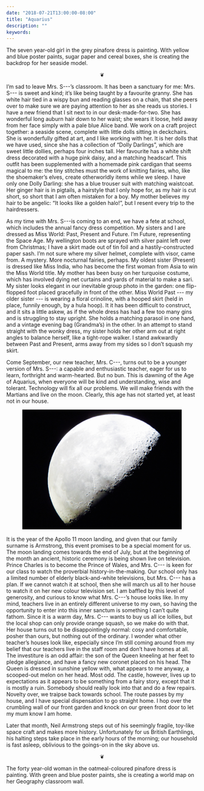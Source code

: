 ```yaml
---
date: "2018-07-21T13:00:00-08:00"
title: "Aquarius"
description: ""
keywords:
---
```


The seven year-old girl in the grey pinafore dress is painting. With yellow and blue poster paints,
sugar paper and cereal boxes, she is creating the backdrop for her seaside model.
<!--more-->

<center>
❦
</center>

I’m sad to leave Mrs. S---’s classroom. It has been a sanctuary for me: Mrs. S--- is sweet and kind;
it’s like being taught by a favourite granny. She has white hair tied in a wispy bun and reading
glasses on a chain, that she peers over to make sure we are paying attention to her as she reads us
stories. I have a new friend that I sit next to in our desk-made-for-two. She has wonderful long
auburn hair down to her waist; she wears it loose, held away from her face simply with a pale blue
Alice band. We work on a craft project together: a seaside scene, complete with little dolls sitting
in deckchairs. She is wonderfully gifted at art, and I like working with her. It is her dolls that
we have used, since she has a collection of “Dolly Darlings”, which are sweet little dollies,
perhaps four inches tall. Her favourite has a white shift dress decorated with a huge pink daisy,
and a matching headscarf. This outfit has been supplemented with a homemade pink cardigan that seems
magical to me: the tiny stitches must the work of knitting fairies, who, like the shoemaker’s elves,
create otherworldly items while we sleep. I have only one Dolly Darling: she has a blue trouser suit
with matching waistcoat. Her ginger hair is in pigtails, a hairstyle that I only hope for, as my
hair is cut short, so short that I am often mistaken for a boy. My mother believes my hair to be
angelic: “It looks like a golden halo!”, but I resent every trip to the hairdressers.

As my time with Mrs. S---is coming to an end, we have a fete at school, which includes the annual
fancy dress competition. My sisters and I are dressed as Miss World: Past, Present and Future. I’m
Future, representing the Space Age. My wellington boots are sprayed with silver paint left over from
Christmas; I have a skirt made out of tin foil and a hastily-constructed paper sash. I’m not sure
where my silver helmet, complete with visor, came from. A mystery. More nocturnal fairies,
perhaps. My oldest sister (Present) is dressed like Miss India, who has become the first woman from
Asia to win the Miss World title. My mother has been busy on her turquoise costume, which has
involved dying net curtains and yards of material to make a sari. My sister looks elegant in our
inevitable group photo in the garden: one flip-flopped foot placed gracefully in front of the
other. Miss World Past --- my older sister --- is wearing a floral crinoline, with a hooped skirt
(held in place, funnily enough, by a hula hoop). It it has been difficult to construct, and it sits
a little askew, as if the whole dress has had a few too many gins and is struggling to stay
upright. She holds a matching parasol in one hand, and a vintage evening bag (Grandma’s) in the
other. In an attempt to stand straight with the wonky dress, my sister holds her other arm out at
right angles to balance herself, like a tight-rope walker. I stand awkwardly between Past and
Present, arms away from my sides so I don’t squash my skirt.

Come September, our new teacher, Mrs. C---, turns out to be a younger version of Mrs. S---: a
capable and enthusiastic teacher, eager for us to learn, forthright and warm-hearted.  But no
bun. This is dawning of the Age of Aquarius, when everyone will be kind and understanding, wise and
tolerant. Technology will fix all our problems. We will make friends with the Martians and live on
the moon. Clearly, this age has not started yet, at least not in our house.

<center>
<img style="max-width:30em;" src="/images/IMG_3373.jpg" alt="The Moon"/>
</center>

It is the year of the Apollo 11 moon landing, and given that our family surname is Armstrong, this
event promises to be a special moment for us. The moon landing comes towards the end of July, but at
the beginning of the month an ancient, historic ceremony is being shown live on television. Prince
Charles is to become the Prince of Wales, and Mrs. C--- is keen for our class to watch the
proverbial history-in-the-making. Our school only has a limited number of elderly black-and-white
televisions, but Mrs. C--- has a plan. If we cannot watch it at school, then she will march us all
to her house to watch it on her new colour television set. I am baffled by this level of generosity,
and curious to know what Mrs. C---’s house looks like. In my mind, teachers live in an entirely
different universe to my own, so having the opportunity to enter into this inner sanctum is
something I can’t quite fathom. Since it is a warm day, Mrs. C--- wants to buy us all ice lollies,
but the local shop can only provide orange squash, so we make do with that. Her house turns out to
be disappointingly normal: cosy and comfortable, posher than ours, but nothing out of the
ordinary. I wonder what other teacher’s houses look like, especially since I’m still coming around
from my belief that our teachers live in the staff room and don’t have homes at all. The investiture
is an odd affair: the son of the Queen kneeling at her feet to pledge allegiance, and have a fancy
new coronet placed on his head. The Queen is dressed in sunshine yellow with, what appears to me
anyway, a scooped-out melon on her head. Most odd. The castle, however, lives up to expectations as
it appears to be something from a fairy story, except that it is mostly a ruin. Somebody should
really look into that and do a few repairs. Novelty over, we traipse back towards school. The route
passes by my house, and I have special dispensation to go straight home. I hop over the crumbling
wall of our front garden and knock on our green front door to let my mum know I am home.

Later that month, Neil Armstrong steps out of his seemingly fragile, toy-like space craft and makes
more history. Unfortunately for us British Earthlings, his halting steps take place in the early
hours of the morning; our household is fast asleep, oblivious to the goings-on in the sky above us.

<center>
❦
</center>

The forty year-old woman in the oatmeal-coloured pinafore dress is painting. With green and blue
poster paints, she is creating a world map on her Geography classroom wall.

